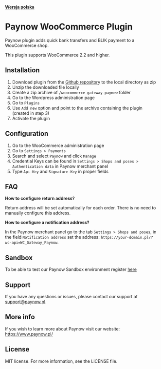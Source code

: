 [**Wersja polska**][ext0]
# Paynow WooCommerce Plugin

Paynow plugin adds quick bank transfers and BLIK payment to a WooCommerce shop.

This plugin supports WooCommerce 2.2 and higher.

## Installation
1. Download plugin from the [Github repository][ext1] to the local directory as zip
2. Unzip the downloaded file locally
3. Create a zip archive of `/woocommerce-gateway-paynow` folder
4. Go to the Wordpress administration page
5. Go to `Plugins` 
6. Use `Add new` option and point to the archive containing the plugin (created in step 3)
7. Activate the plugin

## Configuration
1. Go to the WooCommerce administration page
2. Go to `Settings > Payments`
3. Search and select `Paynow` and click `Manage`
4. Credential Keys can be found in `Settings > Shops and poses > Authentication data` in Paynow merchant panel
5. Type `Api-Key` and `Signature-Key` in proper fields

## FAQ
**How to configure return address?**

Return address will be set automatically for each order. There is no need to manually configure this address.

**How to configure a notification address?**

In the Paynow merchant panel go to the tab `Settings > Shops and poses`, in the field `Notification address` set the address: `https://your-domain.pl/?wc-api=WC_Gateway_Paynow`.

## Sandbox
To be able to test our Paynow Sandbox environment register [here][ext2]

## Support
If you have any questions or issues, please contact our support at support@paynow.pl.

## More info
If you wish to learn more about Paynow visit our website: https://www.paynow.pl/

## License
MIT license. For more information, see the LICENSE file.

[ext0]: README.md
[ext1]: https://github.com/pay-now/paynow-woocommerce/releases/latest
[ext2]: https://panel.sandbox.paynow.pl/auth/register